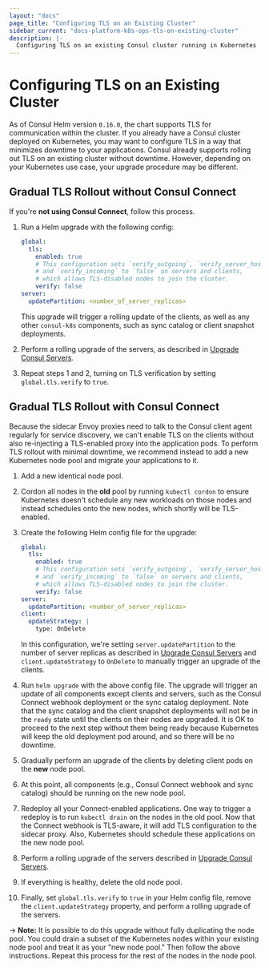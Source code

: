 ```yaml
---
layout: "docs"
page_title: "Configuring TLS on an Existing Cluster"
sidebar_current: "docs-platform-k8s-ops-tls-on-existing-cluster"
description: |-
  Configuring TLS on an existing Consul cluster running in Kubernetes
---
```


# Configuring TLS on an Existing Cluster

As of Consul Helm version `0.16.0`, the chart supports TLS for communication
within the cluster. If you already have a Consul cluster deployed on Kubernetes,
you may want to configure TLS in a way that minimizes downtime to your applications.
Consul already supports rolling out TLS on an existing cluster without downtime.
However, depending on your Kubernetes use case, your upgrade procedure may be different.

## Gradual TLS Rollout without Consul Connect

If you're **not using Consul Connect**, follow this process.

1. Run a Helm upgrade with the following config:

      ```yaml
      global:
        tls:
          enabled: true
          # This configuration sets `verify_outgoing`, `verify_server_hostname`,
          # and `verify_incoming` to `false` on servers and clients,
          # which allows TLS-disabled nodes to join the cluster.
          verify: false
      server:
        updatePartition: <number_of_server_replicas>
      ```

      This upgrade will trigger a rolling update of the clients, as well as any
      other `consul-k8s` components, such as sync catalog or client snapshot deployments.

1. Perform a rolling upgrade of the servers, as described in
   [Upgrade Consul Servers](/docs/platform/k8s/upgrading.html#upgrading-consul-servers).

1. Repeat steps 1 and 2, turning on TLS verification by setting `global.tls.verify`
   to `true`.

## Gradual TLS Rollout with Consul Connect

Because the sidecar Envoy proxies need to talk to the Consul client agent regularly
for service discovery, we can't enable TLS on the clients without also re-injecting a
TLS-enabled proxy into the application pods. To perform TLS rollout with minimal
downtime, we recommend instead to add a new Kubernetes node pool and migrate your
applications to it.

1. Add a new identical node pool.

1. Cordon all nodes in the **old** pool by running `kubectl cordon`
   to ensure Kubernetes doesn't schedule any new workloads on those nodes
   and instead schedules onto the new nodes, which shortly will be TLS-enabled.

1. Create the following Helm config file for the upgrade:

      ```yaml
      global:
        tls:
          enabled: true
          # This configuration sets `verify_outgoing`, `verify_server_hostname`,
          # and `verify_incoming` to `false` on servers and clients,
          # which allows TLS-disabled nodes to join the cluster.
          verify: false
      server:
        updatePartition: <number_of_server_replicas>
      client:
        updateStrategy: |
          type: OnDelete
      ```

      In this configuration, we're setting `server.updatePartition` to the number of
      server replicas as described in [Upgrade Consul Servers](/docs/platform/k8s/upgrading.html#upgrading-consul-servers)
      and `client.updateStrategy` to `OnDelete` to manually trigger an upgrade of the clients.

1. Run `helm upgrade` with the above config file. The upgrade will trigger an update of all
   components except clients and servers, such as the Consul Connect webhook deployment
   or the sync catalog deployment. Note that the sync catalog and the client
   snapshot deployments will not be in the `ready` state until the clients on their
   nodes are upgraded. It is OK to proceed to the next step without them being ready
   because Kubernetes will keep the old deployment pod around, and so there will be no
   downtime.

1. Gradually perform an upgrade of the clients by deleting client pods on the **new** node
   pool.

1. At this point, all components (e.g., Consul Connect webhook and sync catalog) should be running
   on the new node pool.

1. Redeploy all your Connect-enabled applications.
   One way to trigger a redeploy is to run `kubectl drain` on the nodes in the old pool.
   Now that the Connect webhook is TLS-aware, it will add TLS configuration to
   the sidecar proxy. Also, Kubernetes should schedule these applications on the new node pool.

1. Perform a rolling upgrade of the servers described in
   [Upgrade Consul Servers](/docs/platform/k8s/upgrading.html#upgrading-consul-servers).

1. If everything is healthy, delete the old node pool.

1. Finally, set `global.tls.verify` to `true` in your Helm config file, remove the
   `client.updateStrategy` property, and perform a rolling upgrade of the servers.

-> **Note:** It is possible to do this upgrade without fully duplicating the node pool.
You could drain a subset of the Kubernetes nodes within your existing node pool and treat it
as your "new node pool." Then follow the above instructions. Repeat this process for the rest
of the nodes in the node pool.